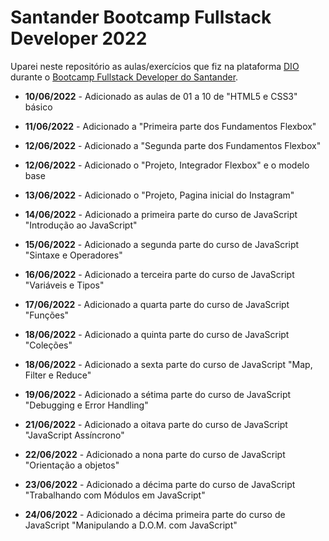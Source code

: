 # Santander Bootcamp Fullstack Developer 2022

Uparei neste repositório as aulas/exercícios que fiz na plataforma [DIO](https://digitalinnovation.one/) durante o [Bootcamp Fullstack Developer do Santander](https://web.dio.me/track/33c858ab-35fb-4170-9193-a9eef8c2ba25).

- **10/06/2022** - Adicionado as aulas de 01 a 10 de "HTML5 e CSS3" básico
 
- **11/06/2022** - Adicionado a "Primeira parte dos Fundamentos Flexbox"

- **12/06/2022** - Adicionado a "Segunda parte dos Fundamentos Flexbox"

- **12/06/2022** - Adicionado o "Projeto, Integrador Flexbox" e o modelo base 

- **13/06/2022** - Adicionado o "Projeto, Pagina inicial do Instagram"

- **14/06/2022** - Adicionado a primeira parte do curso de JavaScript "Introdução ao JavaScript"
  
- **15/06/2022** - Adicionado a segunda parte do curso de JavaScript "Sintaxe e Operadores"

- **16/06/2022** - Adicionado a terceira parte do curso de JavaScript "Variáveis e Tipos"

- **17/06/2022** - Adicionado a quarta parte do curso de JavaScript "Funções"

- **18/06/2022** - Adicionado a quinta parte do curso de JavaScript "Coleções"

- **18/06/2022** - Adicionado a sexta parte do curso de JavaScript "Map, Filter e Reduce"

- **19/06/2022** - Adicionado a sétima parte do curso de JavaScript "Debugging e Error Handling"

- **21/06/2022** - Adicionado a oitava parte do curso de JavaScript "JavaScript Assíncrono"

- **22/06/2022** - Adicionado a nona parte do curso de JavaScript "Orientação a objetos"

- **23/06/2022** - Adicionado a décima parte do curso de JavaScript "Trabalhando com Módulos em JavaScript"

- **24/06/2022** - Adicionado a décima primeira parte do curso de JavaScript "Manipulando a D.O.M. com JavaScript"